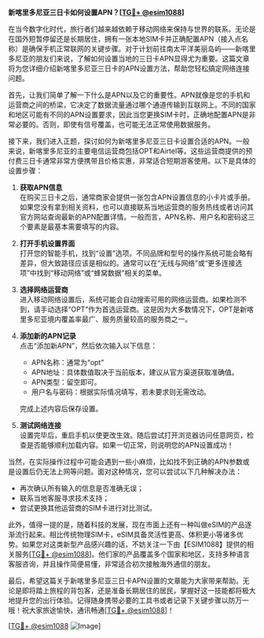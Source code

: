 **新喀里多尼亚三日卡如何设置APN？[[TG💪+ @esim1088](https://t.me/s/esim1088)]**

在当今数字化时代，旅行者们越来越依赖于移动网络来保持与世界的联系。无论是在国外短暂停留还是长期居住，拥有一张本地SIM卡并正确配置APN（接入点名称）是确保手机正常联网的关键步骤。对于计划前往南太平洋美丽岛屿——新喀里多尼亚的朋友们来说，了解如何设置当地的三日卡APN显得尤为重要。这篇文章将为您详细介绍新喀里多尼亚三日卡的APN设置方法，帮助您轻松搞定网络连接问题。

首先，让我们简单了解一下什么是APN以及它的重要性。APN就像是您的手机和运营商之间的桥梁，它决定了数据流量通过哪个通道传输到互联网上。不同的国家和地区可能有不同的APN设置要求，因此当您更换SIM卡时，正确地配置APN是非常必要的。否则，即使有信号覆盖，也可能无法正常使用数据服务。

接下来，我们进入正题，探讨如何为新喀里多尼亚三日卡设置合适的APN。一般来说，新喀里多尼亚的主要电信运营商包括OPT和Airtel等。这些运营商提供的预付费三日卡通常非常方便携带且价格实惠，非常适合短期游客使用。以下是具体的设置步骤：

1. **获取APN信息**  
   在购买三日卡之后，通常商家会提供一张包含APN设置信息的小卡片或手册。如果您没有拿到相关资料，也可以直接联系当地运营商的服务热线或者访问其官方网站查询最新的APN配置详情。一般而言，APN名称、用户名和密码这三个要素是最基本需要填写的内容。

2. **打开手机设置界面**  
   打开您的智能手机，找到“设置”选项。不同品牌和型号的操作系统可能会略有差异，但大致路径应该是相似的。通常可以在“无线与网络”或“更多连接选项”中找到“移动网络”或“蜂窝数据”相关的菜单。

3. **选择网络运营商**  
   进入移动网络设置后，系统可能会自动搜索可用的网络运营商。如果检测不到，请手动选择“OPT”作为首选运营商。这是因为大多数情况下，OPT是新喀里多尼亚境内覆盖率最广、服务质量较高的服务商之一。

4. **添加新的APN记录**  
   点击“添加新APN”，然后依次输入以下信息：
   - APN名称：通常为“opt”
   - APN地址：具体数值取决于当前版本，建议从官方渠道获取准确值。
   - APN类型：留空即可。
   - 用户名与密码：根据实际情况填写，若未要求则无需改动。
   
   完成上述内容后保存设置。

5. **测试网络连接**  
   设置完毕后，重启手机以使更改生效。随后尝试打开浏览器访问任意网页，检查是否能够顺利加载内容。如果一切正常，则说明您的APN设置成功！

当然，在实际操作过程中可能会遇到一些小麻烦，比如找不到正确的APN参数或是设置后仍无法上网等问题。面对这种情况，您可以尝试以下几种解决办法：
- 再次确认所有输入的信息是否准确无误；
- 联系当地客服寻求技术支持；
- 尝试更换其他运营商的SIM卡进行对比测试。

此外，值得一提的是，随着科技的发展，现在市面上还有一种叫做eSIM的产品逐渐流行起来。相比传统物理SIM卡，eSIM具备灵活性更高、体积更小等诸多优势。如果您对这类新型产品感兴趣的话，不妨关注一下由【ESIM1088】提供的相关服务[[TG💪+ @esim1088](https://t.me/s/esim1088)]。他们家的产品覆盖多个国家和地区，支持多种语言客服咨询，并且操作简便易懂，非常适合初次接触海外通信的朋友。

最后，希望这篇关于新喀里多尼亚三日卡APN设置的文章能为大家带来帮助。无论是即将踏上旅程的背包客，还是准备长期居住的居民，掌握好这一技能都将极大地提升您的出行体验。记得随身携带必要的工具书或者记录下关键步骤以防万一哦！祝大家旅途愉快，通讯畅通[[TG💪+ @esim1088](https://t.me/s/esim1088)]！

[[TG💪+ @esim1088](https://t.me/s/esim1088) ![Image](https://i.postimg.cc/4NQfJmqS/Snipaste-2025-05-13-00-14-12.png)]
